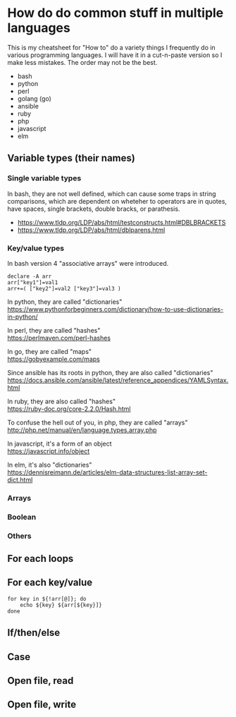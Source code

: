 # How do do common stuff in multiple languages
This is my cheatsheet for "How to" do a variety things I frequently do in various programming languages.  I will have it in a cut-n-paste version so I make less mistakes.  The order may not be the best.

- bash
- python
- perl
- golang (go)
- ansible
- ruby 
- php
- javascript
- elm

## Variable types (their names)
### Single variable types
In bash, they are not well defined, which can cause some traps in string comparisons, which are dependent on wheteher to operators are in quotes, have spaces, single brackets, double bracks, or parathesis.
- https://www.tldp.org/LDP/abs/html/testconstructs.html#DBLBRACKETS
- https://www.tldp.org/LDP/abs/html/dblparens.html

### Key/value types
In bash version 4 "associative arrays" were introduced.

    declare -A arr
    arr["key1"]=val1
    arr+=( ["key2"]=val2 ["key3"]=val3 )

In python, they are called "dictionaries"  
https://www.pythonforbeginners.com/dictionary/how-to-use-dictionaries-in-python/

In perl, they are called "hashes"  
https://perlmaven.com/perl-hashes
 
In go, they are called "maps"  
https://gobyexample.com/maps

Since ansible has its roots in python, they are also called "dictionaries"  
https://docs.ansible.com/ansible/latest/reference_appendices/YAMLSyntax.html

In ruby, they are also called "hashes"  
https://ruby-doc.org/core-2.2.0/Hash.html

To confuse the hell out of you, in php, they are called "arrays"  
http://php.net/manual/en/language.types.array.php

In javascript, it's a form of an object  
https://javascript.info/object

In elm, it's also "dictionaries"  
https://dennisreimann.de/articles/elm-data-structures-list-array-set-dict.html

### Arrays
### Boolean
### Others

## For each loops

## For each key/value
    for key in ${!arr[@]}; do
        echo ${key} ${arr[${key}]}
    done

## If/then/else

## Case

## Open file, read

## Open file, write

